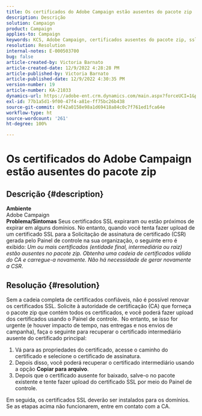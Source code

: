 ```yaml
---
title: Os certificados do Adobe Campaign estão ausentes do pacote zip
description: Descrição
solution: Campaign
product: Campaign
applies-to: Campaign
keywords: KCS, Adobe Campaign, certificados ausentes do pacote zip, ssl, domínio, painel de controle
resolution: Resolution
internal-notes: E-000503700
bug: false
article-created-by: Victoria Barnato
article-created-date: 12/9/2022 4:28:28 PM
article-published-by: Victoria Barnato
article-published-date: 12/9/2022 4:30:35 PM
version-number: 19
article-number: KA-21033
dynamics-url: https://adobe-ent.crm.dynamics.com/main.aspx?forceUCI=1&pagetype=entityrecord&etn=knowledgearticle&id=ae7bc37c-de77-ed11-81aa-6045bd006079
exl-id: 77b1a5d1-9f00-47f4-a81e-ff75bc26b438
source-git-commit: 0f42a0158e98a1d69418a84c0c7f761ed1fca64e
workflow-type: ht
source-wordcount: '261'
ht-degree: 100%

---
```


# Os certificados do Adobe Campaign estão ausentes do pacote zip

## Descrição {#description}

<b>Ambiente</b> <br>
Adobe Campaign
 <br><b>Problema/Sintomas</b>
Seus certificados SSL expiraram ou estão próximos de expirar em alguns domínios. No entanto, quando você tenta fazer upload de um certificado SSL para a Solicitação de assinatura de certificado (CSR) gerada pelo Painel de controle na sua organização, o seguinte erro é exibido: *Um ou mais certificados (entidade final, intermediária ou raiz) estão ausentes no pacote zip. Obtenha uma cadeia de certificados válida do CA e carregue-a novamente. Não há necessidade de gerar novamente a CSR*.


## Resolução {#resolution}


Sem a cadeia completa de certificados confiáveis, não é possível renovar os certificados SSL. Solicite à autoridade de certificação (CA) que forneça o pacote zip que contém todos os certificados, e você poderá fazer upload dos certificados usando o Painel de controle.  No entanto, se isso for urgente (e houver impacto de tempo, nas entregas e nos envios de campanha), faça o seguinte para recuperar o certificado intermediário ausente do certificado principal:

1. Vá para as propriedades do certificado, acesse o caminho do certificado e selecione o certificado de assinatura.
2. Depois disso, você poderá recuperar o certificado intermediário usando a opção <b>Copiar para arquivo</b>.
3. Depois que o certificado ausente for baixado, salve-o no pacote existente e tente fazer upload do certificado SSL por meio do Painel de controle.


Em seguida, os certificados SSL deverão ser instalados para os domínios. Se as etapas acima não funcionarem, entre em contato com a CA.
